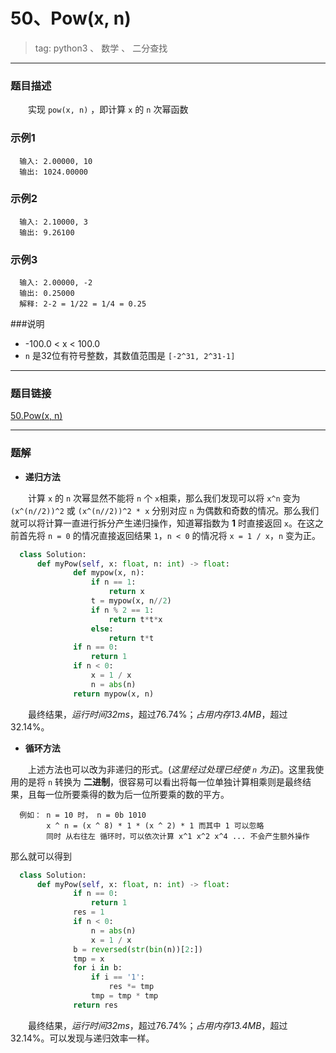 # 50、Pow(x, n)
> tag: python3 、 数学 、 二分查找

***
### 题目描述

&emsp;&emsp;实现 `pow(x, n)` ，即计算 `x` 的 `n` 次幂函数

### 示例1

```
  输入: 2.00000, 10
  输出: 1024.00000
```

### 示例2

```
  输入: 2.10000, 3
  输出: 9.26100
```

### 示例3

```
  输入: 2.00000, -2
  输出: 0.25000
  解释: 2-2 = 1/22 = 1/4 = 0.25
```

###说明

* -100.0 < x < 100.0
* `n` 是32位有符号整数，其数值范围是 `[-2^31, 2^31-1]`

***
### 题目链接
[50.Pow(x, n)](https://leetcode-cn.com/problems/powx-n/)

***
### 题解
* **递归方法**

&emsp;&emsp;计算 `x` 的 `n` 次幂显然不能将 `n` 个 `x`相乘，那么我们发现可以将 `x^n` 变为 `(x^(n//2))^2` 或 `(x^(n//2))^2 * x` 分别对应 `n` 为偶数和奇数的情况。那么我们就可以将计算一直进行拆分产生递归操作，知道幂指数为 **1** 时直接返回 `x`。在这之前首先将 `n = 0` 的情况直接返回结果 `1`，`n < 0` 的情况将 `x = 1 / x`，`n` 变为正。

```python
  class Solution:
      def myPow(self, x: float, n: int) -> float:
              def mypow(x, n):
                  if n == 1:
                      return x
                  t = mypow(x, n//2)
                  if n % 2 == 1:
                      return t*t*x
                  else:
                      return t*t
              if n == 0:
                  return 1
              if n < 0:
                  x = 1 / x
                  n = abs(n)
              return mypow(x, n)
```

&emsp;&emsp;最终结果，*运行时间32ms*，超过76.74%；*占用内存13.4MB*，超过32.14%。

* **循环方法**

&emsp;&emsp;上述方法也可以改为非递归的形式。(*这里经过处理已经使 `n` 为正*)。这里我使用的是将 `n` 转换为 **二进制**，很容易可以看出将每一位单独计算相乘则是最终结果，且每一位所要乘得的数为后一位所要乘的数的平方。

```
  例如： n = 10 时， n = 0b 1010
        x ^ n = (x ^ 8) * 1 * (x ^ 2) * 1 而其中 1 可以忽略
        同时 从右往左 循环时，可以依次计算 x^1 x^2 x^4 ... 不会产生额外操作
```

那么就可以得到

```python
  class Solution:
      def myPow(self, x: float, n: int) -> float:
              if n == 0:
                  return 1
              res = 1
              if n < 0:
                  n = abs(n)
                  x = 1 / x
              b = reversed(str(bin(n))[2:])
              tmp = x
              for i in b:
                  if i == '1':
                      res *= tmp
                  tmp = tmp * tmp
              return res
```

&emsp;&emsp;最终结果，*运行时间32ms*，超过76.74%；*占用内存13.4MB*，超过32.14%。可以发现与递归效率一样。

